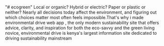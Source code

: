 "# ecogreen" 
Local or organic? Hybrid
   or electric? Paper or plastic or neither? Nearly all decisions today
   affect the environment, and figuring out which choices matter most
   often feels impossible.That's why i made environmental drive web app
   , the only modern sustainability site that offers advice, clarity, and
   inspiration for both the eco-savvy and the green living novice, environmental
   drive is kenya's largest information site dedicated to driving sustainability
   mainstream